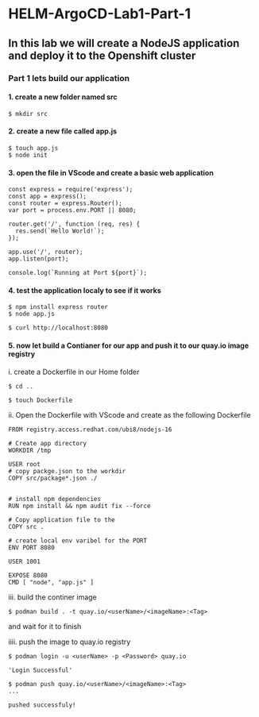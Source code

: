 # HELM-ArgoCD-Lab1-Part-1

## In this lab we will create a NodeJS application and deploy it to the Openshift cluster

### Part 1 lets build our application

#### 1. create a new folder named src

```
$ mkdir src
```

#### 2. create a new file called app.js

```
$ touch app.js
$ node init
```

#### 3. open the file in VScode and create a basic web application

```
const express = require('express');
const app = express();
const router = express.Router();
var port = process.env.PORT || 8080;

router.get('/', function (req, res) {
  res.send(`Hello World!`);
});

app.use('/', router);
app.listen(port);

console.log(`Running at Port ${port}`);
```

#### 4. test the application localy to see if it works

```
$ npm install express router
$ node app.js
```

```
$ curl http://localhost:8080
```

#### 5. now let build a Contianer for our app and push it to our quay.io image registry

i. create a Dockerfile in our Home folder
```
$ cd ..

$ touch Dockerfile

```
ii. Open the Dockerfile with VScode and create as the following Dockerfile
```
FROM registry.access.redhat.com/ubi8/nodejs-16

# Create app directory
WORKDIR /tmp

USER root
# copy packge.json to the workdir
COPY src/package*.json ./


# install npm dependencies
RUN npm install && npm audit fix --force

# Copy application file to the 
COPY src .

# create local env varibel for the PORT
ENV PORT 8080

USER 1001

EXPOSE 8080
CMD [ "node", "app.js" ]
```
iii. build the continer image
```
$ podman build . -t quay.io/<userName>/<imageName>:<Tag>
```
and wait for it to finish

iiii. push the image to quay.io registry
```
$ podman login -u <userName> -p <Password> quay.io

'Login Successful'

$ podman push quay.io/<userName>/<imageName>:<Tag>
...

pushed successfuly!
```


